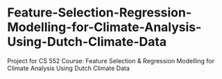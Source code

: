 # Feature-Selection-Regression-Modelling-for-Climate-Analysis-Using-Dutch-Climate-Data
Project for CS 552 Course: Feature Selection &amp; Regression Modelling for Climate Analysis Using Dutch Climate Data
